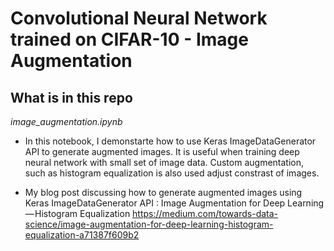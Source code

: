 # Convolutional Neural Network trained on CIFAR-10 - Image Augmentation


## What is in this repo

*image_augmentation.ipynb*

* In this notebook, I demonstarte how to use Keras ImageDataGenerator API to generate augmented images. It is useful when training deep neural network with small set of image data. Custom augmentation, such as histogram equalization is also used adjust constrast of images.

* My blog post discussing how to generate augmented images using Keras ImageDataGenerator API : Image Augmentation for Deep Learning — Histogram Equalization
https://medium.com/towards-data-science/image-augmentation-for-deep-learning-histogram-equalization-a71387f609b2



